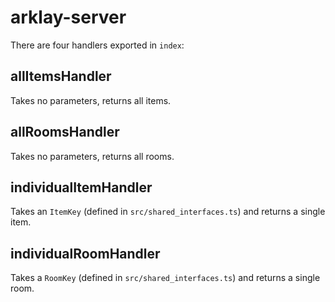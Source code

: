 # arklay-server

There are four handlers exported in `index`: 

## allItemsHandler
Takes no parameters, returns all items.

## allRoomsHandler
Takes no parameters, returns all rooms.

## individualItemHandler
Takes an `ItemKey` (defined in `src/shared_interfaces.ts`) and returns a single item.

## individualRoomHandler 
Takes a `RoomKey` (defined in `src/shared_interfaces.ts`) and returns a single room.
